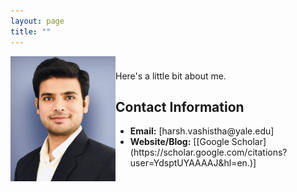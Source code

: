 ```yaml
---
layout: page
title: ""
---
```

<div style="display:flex; align-items:center;">
    <div style="flex:1;">
        <img src="Picture.jpeg" alt="Profile Picture" style="width:180px;height:200px;">
    </div>
    <div style="flex:2;">
        <p>
          Here's a little bit about me.
        </p>
        <h2>Contact Information</h2>
        <ul>
            <li><strong>Email:</strong> [harsh.vashistha@yale.edu]</li>
            <li><strong>Website/Blog:</strong> [[Google Scholar](https://scholar.google.com/citations?user=YdsptUYAAAAJ&hl=en.)]</li>
        </ul>
    </div>
</div>
